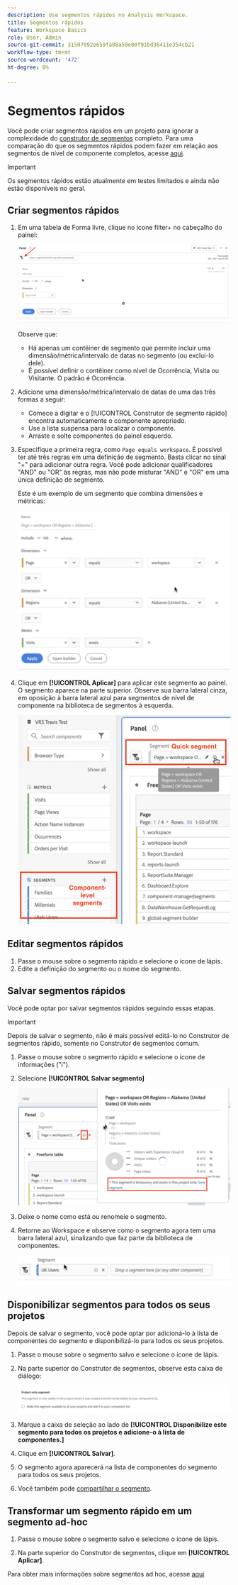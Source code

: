 ```yaml
---
description: Use segmentos rápidos no Analysis Workspace.
title: Segmentos rápidos
feature: Workspace Basics
role: User, Admin
source-git-commit: 31507092e659fa08a50e00f91bd36411e354cb21
workflow-type: tm+mt
source-wordcount: '472'
ht-degree: 0%

---
```



# Segmentos rápidos

Você pode criar segmentos rápidos em um projeto para ignorar a complexidade do [construtor de segmentos](/help/components/segmentation/segmentation-workflow/seg-build.md) completo. Para uma comparação do que os segmentos rápidos podem fazer em relação aos segmentos de nível de componente completos, acesse [aqui](/help/analyze/analysis-workspace/components/segments/t-freeform-project-segment.md).

>[!IMPORTANT]
> Os segmentos rápidos estão atualmente em testes limitados e ainda não estão disponíveis no geral.

## Criar segmentos rápidos

1. Em uma tabela de Forma livre, clique no ícone filter+ no cabeçalho do painel:

   ![](assets/quick-seg1.png)

   Observe que:

   - Há apenas um contêiner de segmento que permite incluir uma dimensão/métrica/intervalo de datas no segmento (ou excluí-lo dele).
   - É possível definir o contêiner como nível de Ocorrência, Visita ou Visitante. O padrão é Ocorrência.

1. Adicione uma dimensão/métrica/intervalo de datas de uma das três formas a seguir:

   - Comece a digitar e o [!UICONTROL Construtor de segmento rápido] encontra automaticamente o componente apropriado.
   - Use a lista suspensa para localizar o componente.
   - Arraste e solte componentes do painel esquerdo.

1. Especifique a primeira regra, como `Page equals workspace`. É possível ter até três regras em uma definição de segmento. Basta clicar no sinal &quot;+&quot; para adicionar outra regra. Você pode adicionar qualificadores &quot;AND&quot; ou &quot;OR&quot; às regras, mas não pode misturar &quot;AND&quot; e &quot;OR&quot; em uma única definição de segmento.

   Este é um exemplo de um segmento que combina dimensões e métricas:

   ![](assets/quick-seg2.png)

1. Clique em **[!UICONTROL Aplicar]** para aplicar este segmento ao painel.
O segmento aparece na parte superior. Observe sua barra lateral cinza, em oposição à barra lateral azul para segmentos de nível de componente na biblioteca de segmentos à esquerda.

   ![](assets/quick-seg3.png)

## Editar segmentos rápidos

1. Passe o mouse sobre o segmento rápido e selecione o ícone de lápis.
1. Edite a definição do segmento ou o nome do segmento.

## Salvar segmentos rápidos

Você pode optar por salvar segmentos rápidos seguindo essas etapas.

>[!IMPORTANT]
>Depois de salvar o segmento, não é mais possível editá-lo no Construtor de segmentos rápido, somente no Construtor de segmentos comum.

1. Passe o mouse sobre o segmento rápido e selecione o ícone de informações (&quot;i&quot;).
1. Selecione **[!UICONTROL Salvar segmento]**

   ![](assets/save-quick-seg.png)

1. Deixe o nome como está ou renomeie o segmento.

1. Retorne ao Workspace e observe como o segmento agora tem uma barra lateral azul, sinalizando que faz parte da biblioteca de componentes.

   ![](assets/quick-seg4.png)

## Disponibilizar segmentos para todos os seus projetos

Depois de salvar o segmento, você pode optar por adicioná-lo à lista de componentes do segmento e disponibilizá-lo para todos os seus projetos.

1. Passe o mouse sobre o segmento salvo e selecione o ícone de lápis.

1. Na parte superior do Construtor de segmentos, observe esta caixa de diálogo:

   ![](assets/project-only.png)

1. Marque a caixa de seleção ao lado de **[!UICONTROL Disponibilize este segmento para todos os projetos e adicione-o à lista de componentes.]**
1. Clique em **[!UICONTROL Salvar]**.
1. O segmento agora aparecerá na lista de componentes do segmento para todos os seus projetos.
1. Você também pode [compartilhar o segmento](/help/components/segmentation/segmentation-workflow/t-seg-share.md).

## Transformar um segmento rápido em um segmento ad-hoc

1. Passe o mouse sobre o segmento salvo e selecione o ícone de lápis.

1. Na parte superior do Construtor de segmentos, clique em **[!UICONTROL Aplicar]**.

Para obter mais informações sobre segmentos ad hoc, acesse [aqui](/help/analyze/analysis-workspace/components/segments/ad-hoc-segments.md)
